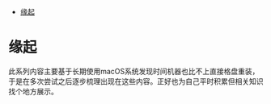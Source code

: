 <!--ts-->
* [缘起](#缘起)

<!-- Created by https://github.com/ekalinin/github-markdown-toc -->
<!-- Added by: runner, at: Tue Jul 12 06:54:57 UTC 2022 -->

<!--te-->
# 缘起

此系列内容主要基于长期使用macOS系统发现时间机器也比不上直接格盘重装，于是在多次尝试之后逐步梳理出现在这些内容。正好也为自己平时积累但相关知识找个地方展示。